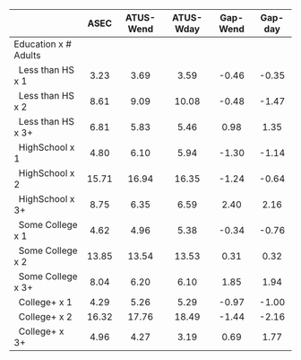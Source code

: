 
|                      |         ASEC |    ATUS-Wend |    ATUS-Wday |     Gap-Wend |      Gap-day |
| -------------------- | :----------: | :----------: | :----------: | :----------: | :----------: |
| Education x # Adults |              |              |              |              |              |
| &nbsp;&nbsp;Less than HS x 1 |         3.23 |         3.69 |         3.59 |        -0.46 |        -0.35 |
| &nbsp;&nbsp;Less than HS x 2 |         8.61 |         9.09 |        10.08 |        -0.48 |        -1.47 |
| &nbsp;&nbsp;Less than HS x 3+ |         6.81 |         5.83 |         5.46 |         0.98 |         1.35 |
| &nbsp;&nbsp;HighSchool x 1 |         4.80 |         6.10 |         5.94 |        -1.30 |        -1.14 |
| &nbsp;&nbsp;HighSchool x 2 |        15.71 |        16.94 |        16.35 |        -1.24 |        -0.64 |
| &nbsp;&nbsp;HighSchool x 3+ |         8.75 |         6.35 |         6.59 |         2.40 |         2.16 |
| &nbsp;&nbsp;Some College x 1 |         4.62 |         4.96 |         5.38 |        -0.34 |        -0.76 |
| &nbsp;&nbsp;Some College x 2 |        13.85 |        13.54 |        13.53 |         0.31 |         0.32 |
| &nbsp;&nbsp;Some College x 3+ |         8.04 |         6.20 |         6.10 |         1.85 |         1.94 |
| &nbsp;&nbsp;College+ x 1 |         4.29 |         5.26 |         5.29 |        -0.97 |        -1.00 |
| &nbsp;&nbsp;College+ x 2 |        16.32 |        17.76 |        18.49 |        -1.44 |        -2.16 |
| &nbsp;&nbsp;College+ x 3+ |         4.96 |         4.27 |         3.19 |         0.69 |         1.77 |

